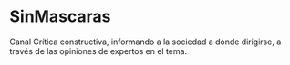 # SinMascaras
Canal
Crítica constructiva, informando a la sociedad a dónde dirigirse, a través de las opiniones de expertos en el tema.
